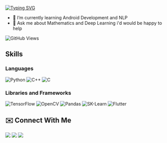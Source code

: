 [![Typing SVG](https://readme-typing-svg.herokuapp.com?color=%2336BCF7&width=600&lines=%F0%9F%91%8B+I'm+Aditya;%F0%9F%A7%91%E2%80%8D%F0%9F%92%BB+A+Deep+Learning+Practitioner...;%E2%9C%88%EF%B8%8F+Love+to+meet+new+peoples+and+explore+new+places)](https://git.io/typing-svg)

- 🌱 I’m currently learning Android Development and NLP 
- 💬 Ask me about Mathematics and Deep Learning i'd would be happy to help

![GitHub Views](https://komarev.com/ghpvc/?username=aadityaagrawal&color=FAC151)

## Skills

### Languages
<p float="left">
<img alt="Python" src="https://img.shields.io/badge/Python-FFD43B?style=for-the-badge&logo=python&logoColor=darkgreen" />
<img alt="C++" src="https://img.shields.io/badge/C%2B%2B-00599C?style=for-the-badge&logo=c%2B%2B&logoColor=white"/>
<img alt="C" src="https://img.shields.io/badge/C-00599C?style=for-the-badge&logo=c&logoColor=white"/>
</p>

### Libraries and Frameworks
<p float="left">
<img alt="TensorFlow" src="https://img.shields.io/badge/TensorFlow-FF6F00?style=for-the-badge&logo=tensorflow&logoColor=white" />
<img alt="OpenCV" src="https://img.shields.io/badge/OpenCV-27338e?style=for-the-badge&logo=OpenCV&logoColor=white" />
<img alt="Pandas" src="https://img.shields.io/badge/Pandas-2C2D72?style=for-the-badge&logo=pandas&logoColor=white" />
<img alt="SK-Learn" src = "https://img.shields.io/badge/scikit_learn-F7931E?style=for-the-badge&logo=scikit-learn&logoColor=white" />
<img alt="Flutter" src = "https://img.shields.io/badge/Flutter-02569B?style=for-the-badge&logo=flutter&logoColor=white" />
	
</p>


  


## ✉️ Connect With Me<br>
<p align="left">
<a href=https://www.linkedin.com/in/aditya-agrawal-a078091b8/><img src="https://img.shields.io/badge/LinkedIn-0077B5?style=for-the-badge&logo=linkedin&logoColor=white"></a> 
<a href="mailto:adityakuagrawal@gmail.com"><img src="https://img.shields.io/badge/Gmail-D14836?style=for-the-badge&logo=gmail&logoColor=white"></a>
<a href="https://twitter.com/Adityakuagrawal"><img src="https://img.shields.io/badge/Twitter-1DA1F2?style=for-the-badge&logo=twitter&logoColor=white"></a>
<p align="left">
